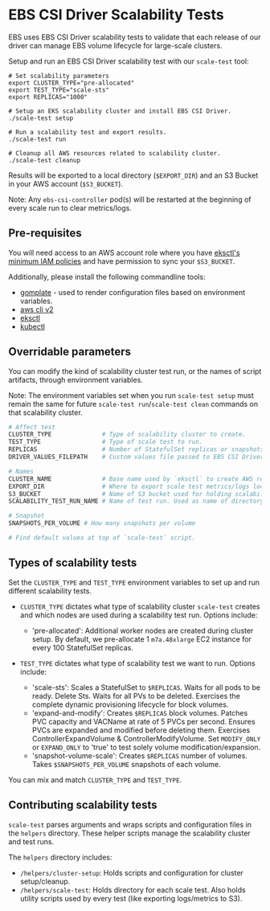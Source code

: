 # EBS CSI Driver Scalability Tests

EBS uses EBS CSI Driver scalability tests to validate that each release of our driver can manage EBS volume lifecycle for large-scale clusters. 

Setup and run an EBS CSI Driver scalability test with our `scale-test` tool:  

```shell
# Set scalability parameters
export CLUSTER_TYPE="pre-allocated"
export TEST_TYPE="scale-sts"
export REPLICAS="1000"

# Setup an EKS scalability cluster and install EBS CSI Driver. 
./scale-test setup

# Run a scalability test and export results.
./scale-test run

# Cleanup all AWS resources related to scalability cluster. 
./scale-test cleanup
```

Results will be exported to a local directory (`$EXPORT_DIR`) and an S3 Bucket in your AWS account (`$S3_BUCKET`).

Note: Any `ebs-csi-controller` pod(s) will be restarted at the beginning of every scale run to clear metrics/logs.  

## Pre-requisites

You will need access to an AWS account role where you have [eksctl's minimum IAM policies](https://eksctl.io/usage/minimum-iam-policies/) and have permission to sync your `$S3_BUCKET`. 

Additionally, please install the following commandline tools:
- [gomplate](https://github.com/hairyhenderson/gomplate) - used to render configuration files based on environment variables.
- [aws cli v2](https://docs.aws.amazon.com/cli/latest/userguide/getting-started-install.html)
- [eksctl](https://eksctl.io/installation/)
- [kubectl](https://kubernetes.io/docs/tasks/tools/#kubectl)

## Overridable parameters

You can modify the kind of scalability cluster test run, or the names of script artifacts, through environment variables.

Note: The environment variables set when you run `scale-test setup` must remain the same for future `scale-test run`/`scale-test clean` commands on that scalability cluster.  

```sh
# Affect test
CLUSTER_TYPE              # Type of scalability cluster to create.
TEST_TYPE                 # Type of scale test to run.
REPLICAS                  # Number of StatefulSet replicas or snapshots to create.
DRIVER_VALUES_FILEPATH    # Custom values file passed to EBS CSI Driver Helm chart.

# Names
CLUSTER_NAME              # Base name used by `eksctl` to create AWS resources.
EXPORT_DIR                # Where to export scale test metrics/logs locally.
S3_BUCKET                 # Name of S3 bucket used for holding scalability run results.
SCALABILITY_TEST_RUN_NAME # Name of test run. Used as name of directory for adding run results in $S3_BUCKET.

# Snapshot
SNAPSHOTS_PER_VOLUME # How many snapshots per volume

# Find default values at top of `scale-test` script. 
```

## Types of scalability tests

Set the `CLUSTER_TYPE` and `TEST_TYPE` environment variables to set up and run different scalability tests. 

- `CLUSTER_TYPE` dictates what type of scalability cluster `scale-test` creates and which nodes are used during a scalability test run. Options include: 
  - 'pre-allocated': Additional worker nodes are created during cluster setup. By default, we pre-allocate 1 `m7a.48xlarge` EC2 instance for every 100 StatefulSet replicas.

- `TEST_TYPE` dictates what type of scalability test we want to run. Options include: 
  - 'scale-sts': Scales a StatefulSet to `$REPLICAS`. Waits for all pods to be ready. Delete Sts. Waits for all PVs to be deleted. Exercises the complete dynamic provisioning lifecycle for block volumes.
  - 'expand-and-modify': Creates `$REPLICAS` block volumes. Patches PVC capacity and VACName at rate of 5 PVCs per second. Ensures PVCs are expanded and modified before deleting them. Exercises ControllerExpandVolume & ControllerModifyVolume. Set `MODIFY_ONLY` or `EXPAND_ONLY` to 'true' to test solely volume modification/expansion.
  - 'snapshot-volume-scale': Creates `$REPLICAS` number of volumes. Takes `$SNAPSHOTS_PER_VOLUME` snapshots of each volume.

You can mix and match `CLUSTER_TYPE` and `TEST_TYPE`.

## Contributing scalability tests

`scale-test` parses arguments and wraps scripts and configuration files in the `helpers` directory. These helper scripts manage the scalability cluster and test runs. 

The `helpers` directory includes:
- `/helpers/cluster-setup`: Holds scripts and configuration for cluster setup/cleanup.
- `/helpers/scale-test`: Holds directory for each scale test. Also holds utility scripts used by every test (like exporting logs/metrics to S3).
